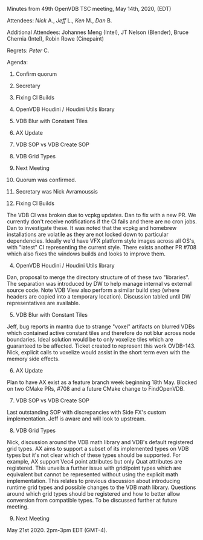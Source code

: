 Minutes from 49th OpenVDB TSC meeting, May 14th, 2020, (EDT)

Attendees: *Nick* A., *Jeff* L., *Ken* M., *Dan* B.

Additional Attendees: Johannes Meng (Intel), JT Nelson (Blender),
Bruce Chernia (Intel), Robin Rowe (Cinepaint)

Regrets: *Peter* C.

Agenda:

1) Confirm quorum
2) Secretary
3) Fixing CI Builds
4) OpenVDB Houdini / Houdini Utils library
5) VDB Blur with Constant Tiles
6) AX Update
7) VDB SOP vs VDB Create SOP
8) VDB Grid Types
9) Next Meeting


1) Quorum was confirmed.

2) Secretary was Nick Avramoussis

3) Fixing CI Builds

The VDB CI was broken due to vcpkg updates. Dan to fix with a new PR. We
currently don't receive notifications if the CI fails and there are no cron
jobs. Dan to investigate these. It was noted that the vcpkg and homebrew
installations are volatile as they are not locked down to particular
dependencies. Ideally we'd have VFX platform style images across all OS's,
with "latest" CI representing the current style. There exists another PR #708
which also fixes the windows builds and looks to improve them.

4) OpenVDB Houdini / Houdini Utils library

Dan, proposal to merge the directory structure of of these two "libraries". The
separation was introduced by DW to help manage internal vs external source code.
Note VDB View also perform a similar build step (where headers are copied into a
temporary location). Discussion tabled until DW representatives are available.

5) VDB Blur with Constant Tiles

Jeff, bug reports in mantra due to strange "voxel" artifacts on blurred VDBs
which contained active constant tiles and therefore do not blur across node
boundaries. Ideal solution would be to only voxelize tiles which are guaranteed
to be affected. Ticket created to represent this work OVDB-143. Nick, explicit
calls to voxelize would assist in the short term even with the memory side
effects.

6) AX Update

Plan to have AX exist as a feature branch week beginning 18th May. Blocked on
two CMake PRs, #708 and a future CMake change to FindOpenVDB.

7) VDB SOP vs VDB Create SOP

Last outstanding SOP with discrepancies with Side FX's custom implementation.
Jeff is aware and will look to upstream.

8) VDB Grid Types

Nick, discussion around the VDB math library and VDB's default registered grid
types. AX aims to support a subset of its implemented types on VDB types but
it's not clear which of these types should be supported. For example, AX support
Vec4 point attributes but only Quat attributes are registered. This unveils a
further issue with grid/point types which are equivalent but cannot be
represented without using the explicit math implementation. This relates to
previous discussion about introducing runtime grid types and possible changes to
the VDB math library. Questions around which grid types should be registered and
how to better allow conversion from compatible types. To be discussed further at
future meeting.

9) Next Meeting

May 21st 2020. 2pm-3pm EDT (GMT-4).
